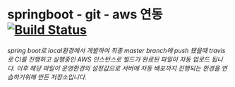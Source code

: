 # springboot - git - aws 연동 [![Build Status](https://travis-ci.com/seonghun127/springboot_webservice.svg?branch=master)](https://travis-ci.com/seonghun127/springboot_webservice)

_spring boot로 local환경에서 개발하여 최종 master branch에 push 됐을때 travis로 CI를 진행하고 실행중인 AWS 인스턴스로 빌드가 완료된 파일이 자동 업로드 됩니다. 이후 해당 파일이 운영환경의 설정값으로 서버에 자동 배포까지 진행되는 환경을 연습하기위해 만든 저장소입니다._
